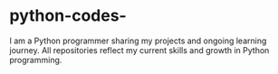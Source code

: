 # python-codes-
I am a Python programmer sharing my projects and ongoing learning journey. All repositories reflect my current skills and growth in Python programming.
